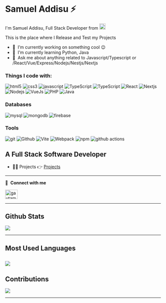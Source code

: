 <h1 >Samuel Addisu ⚡</h1>
<p>I'm Samuel Addisu, Full Stack Developer from <img src="./logos/ethiopia-2.png" width="20" /> </p>

This is the place where I Release and Test my Projects

- 🔭 &nbsp;I’m currently working on something cool :wink:
- 🌱 &nbsp;I’m currently learning Python, Java
- 💬 &nbsp;Ask me about anything related to Javascript/Typescript or /React/Vue/Express/Nodejs/Nestjs/Nextjs

<h3>Things I code with: </h3>
<p>
<img alt="html5" src="https://img.shields.io/badge/-HTML5-E34F26?style=flat-square&logo=html5&logoColor=white" />
<img alt="css3" src="https://img.shields.io/badge/-CSS3-2088F2?style=flat-square&logo=css3&logoColor=white" />
<img alt="javascript" src="https://img.shields.io/badge/-JavaScript-2088F2?style=flat-square&logo=Javascript&logoColor=white" />
<img alt="TypeScript" src="https://img.shields.io/badge/-TypeScript-007ACC?style=flat-square&logo=typescript&logoColor=white" />
<img alt="TypeScript" src="https://img.shields.io/badge/-Tailwindcss-38BDF8?style=flat-square&logo=tailwindcss&logoColor=white" />
<img alt="React" src="https://img.shields.io/badge/-React-149ECA?style=flat-square&logo=react&logoColor=white" />
<img alt="Nextjs" src="https://img.shields.io/badge/-Nextjs-000000?style=flat-square&logo=next.js&logoColor=white" />
<img alt="Nodejs" src="https://img.shields.io/badge/-Nodejs-43853d?style=flat-square&logo=Node.js&logoColor=white" />
<img alt="VueJs" src="https://img.shields.io/badge/-Vue-267E7C?style=flat-square&logo=vue.js&logoColor=white" />
<img alt="PHP" src="https://img.shields.io/badge/-PHP-4D588E?style=flat-square&logo=php&logoColor=white" />
<img alt="Java" src="https://img.shields.io/badge/-java-66B1F1?style=flat-square&logo=Java&logoColor=white" />
<h3>Databases</h3>
<p>
<img alt="mysql" src="https://img.shields.io/badge/-MySQL-4D588E?style=flat-square&logo=mysql&logoColor=white" />
<img alt="mongodb" src="https://img.shields.io/badge/-Mongodb-00ed64?style=flat-square&logo=mongodb&logoColor=white" />
<img alt="firebase" src="https://img.shields.io/badge/-Firebase-F29E12?style=flat-square&logo=firebase&logoColor=white" />
</p>
<h3>Tools</h3>
<p>
<img alt="git" src="https://img.shields.io/badge/-Git-F05032?style=flat-square&logo=git&logoColor=white" />
<img alt="Github" src="https://img.shields.io/badge/-Github-000000?style=flat-square&logo=github&logoColor=white" />
<img alt="Vite" src="https://img.shields.io/badge/-Vite-8E6FFE?style=flat-square&logo=vite&logoColor=white" />
<img alt="Webpack" src="https://img.shields.io/badge/-Webpack-8DD6F9?style=flat-square&logo=webpack&logoColor=white" /> 
<img alt="npm" src="https://img.shields.io/badge/-NPM-CB3837?style=flat-square&logo=npm&logoColor=white" />
<img alt="github actions" src="https://img.shields.io/badge/-Github_Actions-2088FF?style=flat-square&logo=github-actions&logoColor=white" />
</p>

</p>

<h2>A Full Stack Software Developer</h2>

- 👨‍💻 Projects 👉 [Projects](https://github.com/samueladdisu?tab=repositories)

---


🔗 &nbsp;**Connect with me**

<p>
<a href="https://www.linkedin.com/in/samuel-addisu-61258a19b/" target="_blank"><img align="center" src="https://raw.githubusercontent.com/rahuldkjain/github-profile-readme-generator/master/src/images/icons/Social/linked-in-alt.svg" alt="gautamkrishnar" height="30" width="40" /></a>

---
<h2>Github Stats</h2>


![](https://github-readme-stats.vercel.app/api?username=samueladdisu&theme=dark&hide_border=true&include_all_commits=true&count_private=true)<br/>

---
<h2>Most Used Languages</h1>

![](https://github-readme-stats.vercel.app/api/top-langs/?username=samueladdisu&theme=dark&hide_border=true&include_all_commits=true&count_private=true&layout=compact)
---
<h2>Contributions</h2>


![](https://github-readme-streak-stats.herokuapp.com/?user=samueladdisu&theme=dark&hide_border=true)<br/>

---





